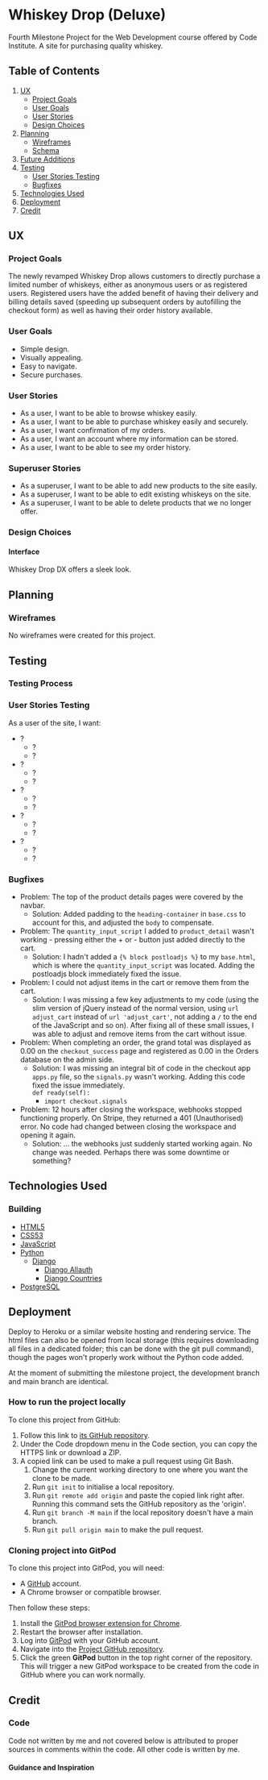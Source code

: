 # Whiskey Drop (Deluxe)

Fourth Milestone Project for the Web Development course offered by Code Institute. A site for purchasing quality whiskey.

## Table of Contents
1. [UX](#ux)
	- [Project Goals](#project-goals)
	- [User Goals](#user-goals)
	- [User Stories](#user-stories)
	- [Design Choices](#design-choices)
2. [Planning](#planning)
	- [Wireframes](#wireframes)
 	- [Schema](#schema)
3. [Future Additions](#future-additions)
4. [Testing](#testing)
	- [User Stories Testing](#user-stories-testing)
 	- [Bugfixes](#bugfixes)
5. [Technologies Used](#technologies-used)
6. [Deployment](#deployment)
7. [Credit](#credit)

## UX

### Project Goals

The newly revamped Whiskey Drop allows customers to directly purchase a limited number of whiskeys, either as anonymous users or as registered users. Registered users have the added benefit of having their delivery and billing details saved (speeding up subsequent orders by autofilling the checkout form) as well as having their order history available.

### User Goals

- Simple design.
- Visually appealing.
- Easy to navigate.
- Secure purchases.

### User Stories

- As a user, I want to be able to browse whiskey easily.
- As a user, I want to be able to purchase whiskey easily and securely.
- As a user, I want confirmation of my orders.
- As a user, I want an account where my information can be stored.
- As a user, I want to be able to see my order history.

### Superuser Stories
- As a superuser, I want to be able to add new products to the site easily.
- As a superuser, I want to be able to edit existing whiskeys on the site.
- As a superuser, I want to be able to delete products that we no longer offer.

### Design Choices

#### Interface

Whiskey Drop DX offers a sleek look.

## Planning

### Wireframes
No wireframes were created for this project.

## Testing

<!-- The site has been tested extensively to ensure the best user experience across multiple screen sizes.

The developer used **W3C CSS Validation Service** and **W3C Markup Validation Service** to check the validity of the HTML and CSS. -->

### Testing Process
<!-- 
To make sure the site renders acceptably across several screen sizes, I made liberal use of the DevTools offered by Google Chrome, as well as testing load times, mobile and desktop, with the Lighthouse Chrome extension.

![Testing main page desktop version.](docs/lighthouse-test-desktop.png)

![Testing main page mobile version.](docs/lighthouse-test-mobile.png) -->

### User Stories Testing

As a user of the site, I want:
- ?
	- ?
 	- ?
- ?
	- ?
 	- ?
- ?
	- ?
 	- ?
- ?
	- ?
 	- ?
- ?
	- ?
 	- ?

### Bugfixes
- Problem: The top of the product details pages were covered by the navbar.
	- Solution: Added padding to the `heading-container` in `base.css` to account for this, and adjusted the `body` to compensate.
- Problem: The `quantity_input_script` I added to `product_detail` wasn't working - pressing either the + or - button just added directly to the cart.
	- Solution: I hadn't added a `{% block postloadjs %}` to my `base.html`, which is where the `quantity_input_script` was located. Adding the postloadjs block immediately fixed the issue.
- Problem: I could not adjust items in the cart or remove them from the cart.
	- Solution: I was missing a few key adjustments to my code (using the slim version of jQuery instead of the normal version, using `url adjust_cart` instead of `url 'adjust_cart'`, not adding a `/` to the end of the JavaScript and so on). After fixing all of these small issues, I was able to adjust and remove items from the cart without issue.
- Problem: When completing an order, the grand total was displayed as 0.00 on the `checkout_success` page and registered as 0.00 in the Orders database on the admin side.
	- Solution: I was missing an integral bit of code in the checkout app `apps.py` file, so the `signals.py` wasn't working. Adding this code fixed the issue immediately.<br>
		`def ready(self):`<br>
        - `import checkout.signals`<br>
- Problem: 12 hours after closing the workspace, webhooks stopped functioning properly. On Stripe, they returned a 401 (Unauthorised) error. No code had changed between closing the workspace and opening it again.
	- Solution: ... the webhooks just suddenly started working again. No change was needed. Perhaps there was some downtime or something?

## Technologies Used

### Building
- [HTML5](https://developer.mozilla.org/en-US/docs/Learn/HTML)
- [CSS53](https://developer.mozilla.org/en-US/docs/Learn/CSS)
- [JavaScript](https://developer.mozilla.org/en-US/docs/Learn/JavaScript/First_steps/What_is_JavaScript)
- [Python](https://docs.python.org/3/)
    - [Django](https://docs.djangoproject.com/en/5.0/)
		- [Django Allauth](https://docs.allauth.org/en/latest/)
		- [Django Countries](https://pypi.org/project/django-countries/)
- [PostgreSQL](https://www.postgresql.org/docs/)

<!-- ### Testing
- [Lighthouse](https://chromewebstore.google.com/detail/lighthouse/blipmdconlkpinefehnmjammfjpmpbjk)

### Validation
- [W3C CSS Validation](https://jigsaw.w3.org/css-validator/#validate_by_input)
- [W3C Markup Validation](https://validator.w3.org/#validate_by_input) -->

## Deployment
Deploy to Heroku or a similar website hosting and rendering service. The html files can also be opened from local storage (this requires downloading all files in a dedicated folder; this can be done with the git pull command), though the pages won't properly work without the Python code added.

<!-- To deploy this site to Heroku from [its GitHub repository](https://github.com/cosmicCode42/OC-archive), the following steps were taken.

1. Log in to a PostgreSQL database service.
2. Create a new PostgreSQL database. On Aiven, this is done by creating a new service. You must create a project beforehand, then add the service inside that project.
3. Copy the database URL (service URI on Aiven).
4. Make sure to create a `requirements.txt` file with the terminal command `pip freeze --local > requirements.txt`. Make sure to save the file and add, commit and push it to your repository. (Unnecessary here since this project already has a requirements.txt file.)
5. Make sure to create a Procfile and add the command `web: python run.py1` into it. Make sure to save the file and add, commit and push it to your repository. (Unnecessary here since this project already has a Procfile.)
6. Your `__init__.py` file will require a few lines of code (my `__init__.py` already has these so if copying mine this can be safely ignored). Refer to [oc-archive-troubleshoot](oc-archive-troubleshoot.txt) for the exact code.
Make sure to save the file and add, commit and push it to your repository.
8. Log in to [Heroku](https://www.heroku.com/).
9. Create a new app.
10. Go to the Settings of your app and click Reveal Config Vars. Add your copied database URL as `DATABASE_URL`, then add each of the other environmental variables: `DEBUG` (`True` or `False` depending on the current state of the project), `IP` (usually set to `0.0.0.0`), `PORT` (usually `5000`), `SECRET_KEY` (you make a unique one).
11. Go to the Deploy tab of your app. In the Deployment method section, select "Connect to GitHub". You can click "Enable Automatic Deploys" so that each time you commit to your GitHub repository, the Heroku app is redeployed.
12. Click the "More" button next to "Open App" and select "Run console". Run `python3` in the Heroku console. -->

<!-- If the steps are followed correctly, when opening the app, the website should be fully functional. The new database will be empty, so you will have to add new users -->

At the moment of submitting the milestone project, the development branch and main branch are identical.

### How to run the project locally

To clone this project from GitHub:

1. Follow this link to [its GitHub repository](https://github.com/cosmicCode42/whiskey-drop-dx).
2. Under the Code dropdown menu in the Code section, you can copy the HTTPS link or download a ZIP.
3. A copied link can be used to make a pull request using Git Bash. 
	1. Change the current working directory to one where you want the clone to be made.
	2. Run ``git init`` to initialise a local repository.
	3. Run ``git remote add origin`` and paste the copied link right after. Running this command sets the GitHub repository as the 'origin'.
	4. Run ``git branch -M main`` if the local repository doesn't have a main branch.
	5. Run ``git pull origin main`` to make the pull request.

### Cloning project into GitPod

To clone this project into GitPod, you will need:
- A [GitHub](https://github.com) account.
- A Chrome browser or compatible browser.

Then follow these steps:
1. Install the [GitPod browser extension for Chrome](https://www.gitpod.io/docs/configure/user-settings/browser-extension).
2. Restart the browser after installation.
3. Log into [GitPod](https://www.gitpod.io) with your GitHub account.
4. Navigate into the [Project GitHub repository](https://github.com/cosmicCode42/whiskey-drop-dx).
5. Click the green **GitPod** button in the top right corner of the repository. This will trigger a new GitPod workspace to be created from the code in GitHub where you can work normally.

## Credit

### Code

Code not written by me and not covered below is attributed to proper sources in comments within the code. All other code is written by me.

#### Guidance and Inspiration
